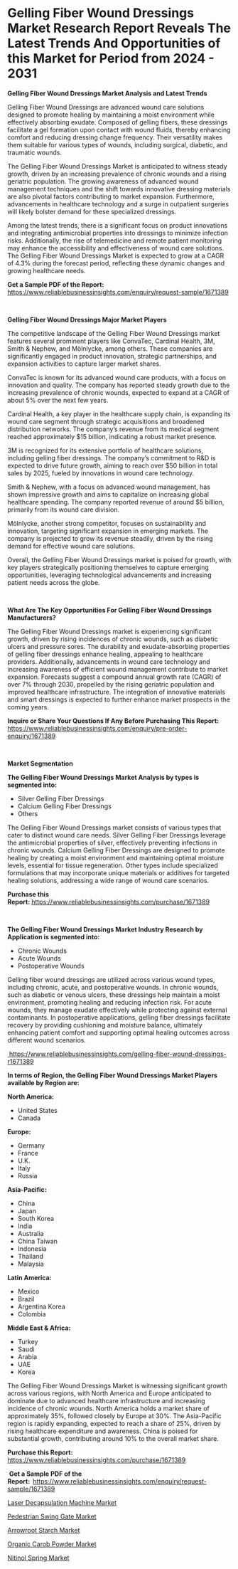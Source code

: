 <p><h1>Gelling Fiber Wound Dressings Market Research Report Reveals The Latest Trends And Opportunities of this Market for Period from 2024 - 2031</h1></p><p><strong>Gelling Fiber Wound Dressings Market Analysis and Latest Trends</strong></p>
<p><p>Gelling Fiber Wound Dressings are advanced wound care solutions designed to promote healing by maintaining a moist environment while effectively absorbing exudate. Composed of gelling fibers, these dressings facilitate a gel formation upon contact with wound fluids, thereby enhancing comfort and reducing dressing change frequency. Their versatility makes them suitable for various types of wounds, including surgical, diabetic, and traumatic wounds.</p><p>The Gelling Fiber Wound Dressings Market is anticipated to witness steady growth, driven by an increasing prevalence of chronic wounds and a rising geriatric population. The growing awareness of advanced wound management techniques and the shift towards innovative dressing materials are also pivotal factors contributing to market expansion. Furthermore, advancements in healthcare technology and a surge in outpatient surgeries will likely bolster demand for these specialized dressings.</p><p>Among the latest trends, there is a significant focus on product innovations and integrating antimicrobial properties into dressings to minimize infection risks. Additionally, the rise of telemedicine and remote patient monitoring may enhance the accessibility and effectiveness of wound care solutions. The Gelling Fiber Wound Dressings Market is expected to grow at a CAGR of 4.3% during the forecast period, reflecting these dynamic changes and growing healthcare needs.</p></p>
<p><strong>Get a Sample PDF of the Report:&nbsp;</strong> <a href="https://www.reliablebusinessinsights.com/enquiry/request-sample/1671389?utm_campaign=97&utm_medium=2&utm_source=Github&utm_content=ia&utm_term=10102024&utm_id=gelling-fiber-wound-dressings">https://www.reliablebusinessinsights.com/enquiry/request-sample/1671389</a></p>
<p>&nbsp;</p>
<p><strong>Gelling Fiber Wound Dressings Major Market Players</strong></p>
<p><p>The competitive landscape of the Gelling Fiber Wound Dressings market features several prominent players like ConvaTec, Cardinal Health, 3M, Smith & Nephew, and Mölnlycke, among others. These companies are significantly engaged in product innovation, strategic partnerships, and expansion activities to capture larger market shares.</p><p>ConvaTec is known for its advanced wound care products, with a focus on innovation and quality. The company has reported steady growth due to the increasing prevalence of chronic wounds, expected to expand at a CAGR of about 5% over the next few years. </p><p>Cardinal Health, a key player in the healthcare supply chain, is expanding its wound care segment through strategic acquisitions and broadened distribution networks. The company’s revenue from its medical segment reached approximately $15 billion, indicating a robust market presence.</p><p>3M is recognized for its extensive portfolio of healthcare solutions, including gelling fiber dressings. The company’s commitment to R&D is expected to drive future growth, aiming to reach over $50 billion in total sales by 2025, fueled by innovations in wound care technology.</p><p>Smith & Nephew, with a focus on advanced wound management, has shown impressive growth and aims to capitalize on increasing global healthcare spending. The company reported revenue of around $5 billion, primarily from its wound care division.</p><p>Mölnlycke, another strong competitor, focuses on sustainability and innovation, targeting significant expansion in emerging markets. The company is projected to grow its revenue steadily, driven by the rising demand for effective wound care solutions.</p><p>Overall, the Gelling Fiber Wound Dressings market is poised for growth, with key players strategically positioning themselves to capture emerging opportunities, leveraging technological advancements and increasing patient needs across the globe.</p></p>
<p>&nbsp;</p>
<p><strong>What Are The Key Opportunities For Gelling Fiber Wound Dressings Manufacturers?</strong></p>
<p><p>The Gelling Fiber Wound Dressings market is experiencing significant growth, driven by rising incidences of chronic wounds, such as diabetic ulcers and pressure sores. The durability and exudate-absorbing properties of gelling fiber dressings enhance healing, appealing to healthcare providers. Additionally, advancements in wound care technology and increasing awareness of efficient wound management contribute to market expansion. Forecasts suggest a compound annual growth rate (CAGR) of over 7% through 2030, propelled by the rising geriatric population and improved healthcare infrastructure. The integration of innovative materials and smart dressings is expected to further enhance market prospects in the coming years.</p></p>
<p><strong>Inquire or Share Your Questions If Any Before Purchasing This Report:</strong> <a href="https://www.reliablebusinessinsights.com/enquiry/pre-order-enquiry/1671389?utm_campaign=97&utm_medium=2&utm_source=Github&utm_content=ia&utm_term=10102024&utm_id=gelling-fiber-wound-dressings">https://www.reliablebusinessinsights.com/enquiry/pre-order-enquiry/1671389</a></p>
<p>&nbsp;</p>
<p><strong>Market Segmentation</strong></p>
<p><strong>The Gelling Fiber Wound Dressings Market Analysis by types is segmented into:</strong></p>
<p><ul><li>Silver Gelling Fiber Dressings</li><li>Calcium Gelling Fiber Dressings</li><li>Others</li></ul></p>
<p><p>The Gelling Fiber Wound Dressings market consists of various types that cater to distinct wound care needs. Silver Gelling Fiber Dressings leverage the antimicrobial properties of silver, effectively preventing infections in chronic wounds. Calcium Gelling Fiber Dressings are designed to promote healing by creating a moist environment and maintaining optimal moisture levels, essential for tissue regeneration. Other types include specialized formulations that may incorporate unique materials or additives for targeted healing solutions, addressing a wide range of wound care scenarios.</p></p>
<p><strong>Purchase this Report:&nbsp;</strong><a href="https://www.reliablebusinessinsights.com/purchase/1671389?utm_campaign=97&utm_medium=2&utm_source=Github&utm_content=ia&utm_term=10102024&utm_id=gelling-fiber-wound-dressings">https://www.reliablebusinessinsights.com/purchase/1671389</a></p>
<p>&nbsp;</p>
<p><strong>The Gelling Fiber Wound Dressings Market Industry Research by Application is segmented into:</strong></p>
<p><ul><li>Chronic Wounds</li><li>Acute Wounds</li><li>Postoperative Wounds</li></ul></p>
<p><p>Gelling fiber wound dressings are utilized across various wound types, including chronic, acute, and postoperative wounds. In chronic wounds, such as diabetic or venous ulcers, these dressings help maintain a moist environment, promoting healing and reducing infection risk. For acute wounds, they manage exudate effectively while protecting against external contaminants. In postoperative applications, gelling fiber dressings facilitate recovery by providing cushioning and moisture balance, ultimately enhancing patient comfort and supporting optimal healing outcomes across different wound scenarios.</p></p>
<p><a href="https://www.reliablebusinessinsights.com/gelling-fiber-wound-dressings-r1671389?utm_campaign=97&utm_medium=2&utm_source=Github&utm_content=ia&utm_term=10102024&utm_id=gelling-fiber-wound-dressings">&nbsp;https://www.reliablebusinessinsights.com/gelling-fiber-wound-dressings-r1671389</a></p>
<p><strong>In terms of Region, the Gelling Fiber Wound Dressings Market Players available by Region are:</strong></p>
<p>
    <p> <strong> North America: </strong>
        <ul>
            <li>United States</li>
            <li>Canada</li>
        </ul>
        </p> 
    <p> <strong> Europe: </strong>
        <ul>
            <li>Germany</li>
            <li>France</li>
            <li>U.K.</li>
            <li>Italy</li>
            <li>Russia</li>
        </ul>
        </p> 
    <p> <strong> Asia-Pacific: </strong>
        <ul>
            <li>China</li>
            <li>Japan</li>
            <li>South Korea</li>
            <li>India</li>
            <li>Australia</li>
            <li>China Taiwan</li>
            <li>Indonesia</li>
            <li>Thailand</li>
            <li>Malaysia</li>
        </ul>
        </p> 
    <p> <strong> Latin America: </strong>
        <ul>
            <li>Mexico</li>
            <li>Brazil</li>
            <li>Argentina Korea</li>
            <li>Colombia</li>
        </ul>
        </p> 
    <p> <strong> Middle East & Africa: </strong>
        <ul>
            <li>Turkey</li>
            <li>Saudi</li>
            <li>Arabia</li>
            <li>UAE</li>
            <li>Korea</li>
        </ul>
    </p>
    </p>
<p><p>The Gelling Fiber Wound Dressings Market is witnessing significant growth across various regions, with North America and Europe anticipated to dominate due to advanced healthcare infrastructure and increasing incidence of chronic wounds. North America holds a market share of approximately 35%, followed closely by Europe at 30%. The Asia-Pacific region is rapidly expanding, expected to reach a share of 25%, driven by rising healthcare expenditure and awareness. China is poised for substantial growth, contributing around 10% to the overall market share.</p></p>
<p><strong>Purchase this Report: </strong><a href="https://www.reliablebusinessinsights.com/purchase/1671389?utm_campaign=97&utm_medium=2&utm_source=Github&utm_content=ia&utm_term=10102024&utm_id=gelling-fiber-wound-dressings">https://www.reliablebusinessinsights.com/purchase/1671389</a></p>
<p>&nbsp;<strong>Get a Sample PDF of the Report:&nbsp;&nbsp;</strong><a href="https://www.reliablebusinessinsights.com/enquiry/request-sample/1671389?utm_campaign=97&utm_medium=2&utm_source=Github&utm_content=ia&utm_term=10102024&utm_id=gelling-fiber-wound-dressings">https://www.reliablebusinessinsights.com/enquiry/request-sample/1671389</a></p>
<p><strong></strong></p>
<p><p><a href="https://github.com/Sidorelashyti476/Market-Research-Report-List-1/blob/main/laser-decapsulation-machine-market.md?utm_campaign=97&utm_medium=2&utm_source=Github&utm_content=ia&utm_term=10102024&utm_id=gelling-fiber-wound-dressings">Laser Decapsulation Machine Market</a></p><p><a href="https://github.com/ElviraDur475/Market-Research-Report-List-1/blob/main/pedestrian-swing-gate-market.md?utm_campaign=97&utm_medium=2&utm_source=Github&utm_content=ia&utm_term=10102024&utm_id=gelling-fiber-wound-dressings">Pedestrian Swing Gate Market</a></p><p><a href="https://issuu.com/reportprime-2/docs/arrowroot-starch-market-size-2030.p_21f20cee979df2?utm_campaign=97&utm_medium=2&utm_source=Github&utm_content=ia&utm_term=10102024&utm_id=gelling-fiber-wound-dressings">Arrowroot Starch Market</a></p><p><a href="https://issuu.com/reportprime-2/docs/organic-carob-powder-market-size-20_c71c6f08562abb?utm_campaign=97&utm_medium=2&utm_source=Github&utm_content=ia&utm_term=10102024&utm_id=gelling-fiber-wound-dressings">Organic Carob Powder Market</a></p><p><a href="https://www.linkedin.com/pulse/strategic-roadmap-global-nitinol-spring-market-insights-ti95e?utm_campaign=97&utm_medium=2&utm_source=Github&utm_content=ia&utm_term=10102024&utm_id=gelling-fiber-wound-dressings">Nitinol Spring Market</a></p></p>